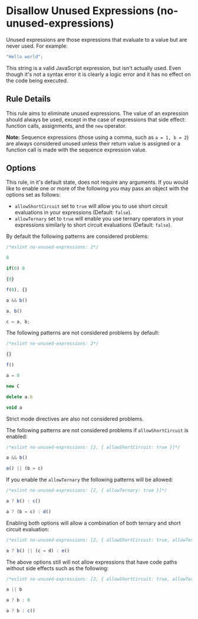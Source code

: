 # Disallow Unused Expressions (no-unused-expressions)

Unused expressions are those expressions that evaluate to a value but are never used. For example:

```js
"Hello world";
```

This string is a valid JavaScript expression, but isn't actually used. Even though it's not a syntax error it is clearly a logic error and it has no effect on the code being executed.

## Rule Details

This rule aims to eliminate unused expressions. The value of an expression should always be used, except in the case of expressions that side effect: function calls, assignments, and the `new` operator.

**Note:** Sequence expressions (those using a comma, such as `a = 1, b = 2`) are always considered unused unless their return value is assigned or a function call is made with the sequence expression value.

## Options

This rule, in it's default state, does not require any arguments. If you would like to enable one or more of the following you may pass an object with the options set as follows:

* `allowShortCircuit` set to `true` will allow you to use short circuit evaluations in your expressions (Default: `false`).
* `allowTernary` set to `true` will enable you use ternary operators in your expressions similarly to short circuit evaluations (Default: `false`).

By default the following patterns are considered problems:

```js
/*eslint no-unused-expressions: 2*/

0

if(0) 0

{0}

f(0), {}

a && b()

a, b()

c = a, b;
```

The following patterns are not considered problems by default:

```js
/*eslint no-unused-expressions: 2*/

{}

f()

a = 0

new C

delete a.b

void a
```

Strict mode directives are also not considered problems.

The following patterns are not considered problems if `allowShortCircuit` is enabled:

```js
/*eslint no-unused-expressions: [2, { allowShortCircuit: true }]*/

a && b()

a() || (b = c)
```

If you enable the `allowTernary` the following patterns will be allowed:

```js
/*eslint no-unused-expressions: [2, { allowTernary: true }]*/

a ? b() : c()

a ? (b = c) : d()
```

Enabling both options will allow a combination of both ternary and short circuit evaluation:

```js
/*eslint no-unused-expressions: [2, { allowShortCircuit: true, allowTernary: true }]*/

a ? b() || (c = d) : e()
```

The above options still will not allow expressions that have code paths without side effects such as the following:

```js
/*eslint no-unused-expressions: [2, { allowShortCircuit: true, allowTernary: true }]*/

a || b

a ? b : 0

a ? b : c()
```
